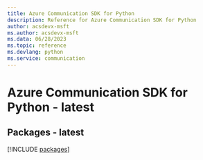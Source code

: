 ```yaml
---
title: Azure Communication SDK for Python
description: Reference for Azure Communication SDK for Python
author: acsdevx-msft
ms.author: acsdevx-msft
ms.data: 06/28/2023
ms.topic: reference
ms.devlang: python
ms.service: communication
---
```

# Azure Communication SDK for Python - latest
## Packages - latest
[!INCLUDE [packages](communication-index.md)]